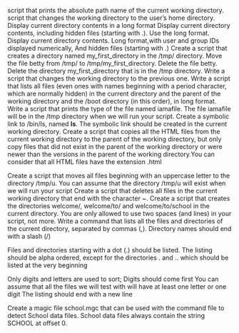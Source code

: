 script that prints the absolute path name of the current working directory.
script that changes the working directory to the user’s home directory.
Display current directory contents in a long format
 Display current directory contents, including hidden files (starting with .). Use the long format. 
Display current directory contents. Long format,with user and group IDs displayed numerically, And hidden files (starting with .)
Create a script that creates a directory named my_first_directory in the /tmp/ directory.
Move the file betty from /tmp/ to /tmp/my_first_directory.
Delete the file betty.
Delete the directory my_first_directory that is in the /tmp directory.
Write a script that changes the working directory to the previous one.
Write a script that lists all files (even ones with names beginning with a period character, which are normally hidden) in the current directory and the parent of the working directory and the /boot directory (in this order), in long format.
Write a script that prints the type of the file named iamafile. The file iamafile will be in the /tmp directory when we will run your script.
Create a symbolic link to /bin/ls, named __ls__. The symbolic link should be created in the current working directory.
Create a script that copies all the HTML files from the current working directory to the parent of the working directory, but only copy files that did not exist in the parent of the working directory or were newer than the versions in the parent of the working directory.You can consider that all HTML files have the extension .html

Create a script that moves all files beginning with an uppercase letter to the directory /tmp/u. You can assume that the directory /tmp/u will exist when we will run your script
Create a script that deletes all files in the current working directory that end with the character ~.
Create a script that creates the directories welcome/, welcome/to/ and welcome/to/school in the current directory. You are only allowed to use two spaces (and lines) in your script, not more.
Write a command that lists all the files and directories of the current directory, separated by commas (,). Directory names should end with a slash (/)

Files and directories starting with a dot (.) should be listed. The listing should be alpha ordered, except for the directories . and .. which should be listed at the very beginning

Only digits and letters are used to sort; Digits should come first
You can assume that all the files we will test with will have at least one letter or one digit
The listing should end with a new line

Create a magic file school.mgc that can be used with the command file to detect School data files. School data files always contain the string SCHOOL at offset 0.

